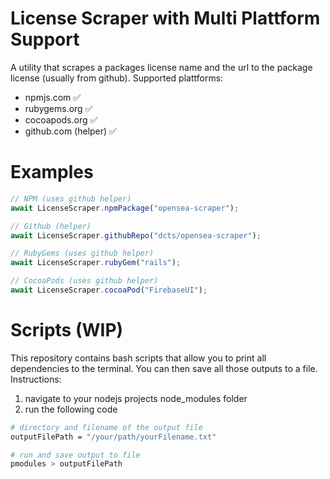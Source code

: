 # License Scraper with Multi Plattform Support
A utility that scrapes a packages license name and the url to the package license (usually from github). Supported plattforms:
- npmjs.com ✅
- rubygems.org ✅ 
- cocoapods.org ✅
- github.com (helper) ✅

# Examples
```js
// NPM (uses github helper)
await LicenseScraper.npmPackage("opensea-scraper");

// Github (helper)
await LicenseScraper.githubRepo("dcts/opensea-scraper");

// RubyGems (uses github helper)
await LicenseScraper.rubyGem("rails");

// CocoaPods (uses github helper)
await LicenseScraper.cocoaPod("FirebaseUI");
```

# Scripts (WIP)
This repository contains bash scripts that allow you to print all dependencies to the terminal. You can then save all those outputs to a file. Instructions:
1. navigate to your nodejs projects node_modules folder
2. run the following code
```bash
# directory and filename of the output file
outputFilePath = "/your/path/yourFilename.txt" 

# run and save output to file
pmodules > outputFilePath
```

